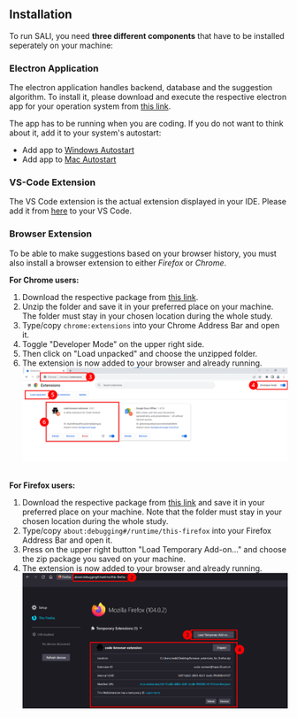 ## Installation

To run SALI, you need **three different components** that have to be installed seperately on your machine:

### Electron Application

The electron application handles backend, database and the suggestion algorithm. To install it, please download and execute the respective electron app for your operation system from [this link](https://drive.google.com/drive/folders/1ZRZPlPFVNyE5DtQS1NxjQfOb4xZLk7vl?usp=sharing).

The app has to be running when you are coding. If you do not want to think about it, add it to your system's autostart:
- Add app to [Windows Autostart](https://support.microsoft.com/en-us/windows/add-an-app-to-run-automatically-at-startup-in-windows-10-150da165-dcd9-7230-517b-cf3c295d89dd)
- Add app to [Mac Autostart](https://www.idownloadblog.com/2015/03/24/apps-launch-system-startup-mac/)

### VS-Code Extension

The VS Code extension is the actual extension displayed in your IDE. Please add it from [here](https://marketplace.visualstudio.com/items?itemName=royru.sali) to your VS Code.

### Browser Extension

To be able to make suggestions based on your browser history, you must also install a browser extension to either _Firefox_ or _Chrome_.

**For Chrome users:**

1. Download the respective package from [this link](https://drive.google.com/drive/folders/1MGik2RltRwymnOimNfj-zq5nrHOsXUgO?usp=sharing).
2. Unzip the folder and save it in your preferred place on your machine. The folder must stay in your chosen location during the whole study.
3. Type/copy `chrome:extensions` into your Chrome Address Bar and open it.
4. Toggle "Developer Mode" on the upper right side.
5. Then click on "Load unpacked" and choose the unzipped folder. 
6. The extension is now added to your browser and already running. <br/>
    <img src="assets/chrome_installation.png" width="800"> <br/><br/>

**For Firefox users:**

1. Download the respective package from [this link](https://drive.google.com/drive/folders/1MGik2RltRwymnOimNfj-zq5nrHOsXUgO?usp=sharing) and save it in your preferred place on your machine. Note that the folder must stay in your chosen location during the whole study.
2. Type/copy `about:debugging#/runtime/this-firefox` into your Firefox Address Bar and open it.
3. Press on the upper right button "Load Temporary Add-on..." and choose the zip package you saved on your machine.
4. The extension is now added to your browser and already running. <br/>
    <img src="assets/firefox_installation.png" width="800">
